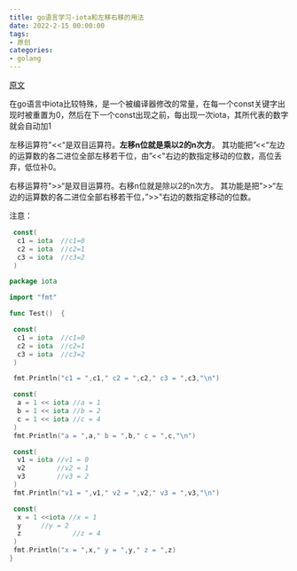 ```yaml
---
title: go语言学习-iota和左移右移的用法
date: 2022-2-15 00:00:00
tags:
- 原创
categories:
- golang
---
```


[原文](https://studygolang.com/articles/18059)

在go语言中iota比较特殊，是一个被编译器修改的常量，在每一个const关键字出现时被重置为0，然后在下一个const出现之前，每出现一次iota，其所代表的数字就会自动加1

左移运算符"<<“是双目运算符。**左移n位就是乘以2的n次方**。 其功能把”<<“左边的运算数的各二进位全部左移若干位，由”<<"右边的数指定移动的位数，高位丢弃，低位补0。

右移运算符">>“是双目运算符。右移n位就是除以2的n次方。 其功能是把”>>“左边的运算数的各二进位全部右移若干位，”>>"右边的数指定移动的位数。

注意：

```go
 const(
  c1 = iota  //c1=0
  c2 = iota  //c2=1
  c3 = iota  //c3=2
 )
```

```go
package iota

import "fmt"

func Test()  {

 const(
  c1 = iota  //c1=0
  c2 = iota  //c2=1
  c3 = iota  //c3=2
 )

 fmt.Println("c1 = ",c1," c2 = ",c2," c3 = ",c3,"\n")

 const(
  a = 1 << iota //a = 1
  b = 1 << iota //b = 2
  c = 1 << iota //c = 4
 )
 fmt.Println("a = ",a," b = ",b," c = ",c,"\n")

 const(
  v1 = iota //v1 = 0
  v2        //v2 = 1
  v3        //v3 = 2
 )
 fmt.Println("v1 = ",v1," v2 = ",v2," v3 = ",v3,"\n")

 const(
  x = 1 <<iota //x = 1
  y     //y = 2
  z             //z = 4
 )
 fmt.Println("x = ",x," y = ",y," z = ",z)
}
```
